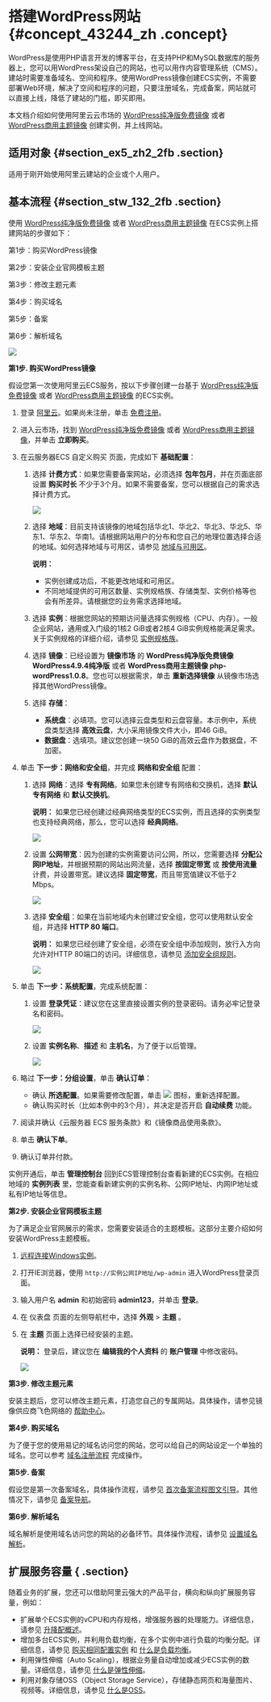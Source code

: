 # 搭建WordPress网站 {#concept_43244_zh .concept}

WordPress是使用PHP语言开发的博客平台，在支持PHP和MySQL数据库的服务器上，您可以用WordPress架设自己的网站，也可以用作内容管理系统（CMS）。建站时需要准备域名、空间和程序。使用WordPress镜像创建ECS实例，不需要部署Web环境，解决了空间和程序的问题，只要注册域名，完成备案，网站就可以直接上线，降低了建站的门槛，即买即用。

本文档介绍如何使用阿里云云市场的 [WordPress纯净版免费镜像](https://market.aliyun.com/products/52738005/cmjj027560.html) 或者 [WordPress商用主题镜像](https://market.aliyun.com/products/53616009/cmjj028448.html) 创建实例，并上线网站。

## 适用对象 {#section_ex5_zh2_2fb .section}

适用于刚开始使用阿里云建站的企业或个人用户。

## 基本流程 {#section_stw_132_2fb .section}

使用 [WordPress纯净版免费镜像](https://market.aliyun.com/products/52738005/cmjj027560.html) 或者 [WordPress商用主题镜像](https://market.aliyun.com/products/53616009/cmjj028448.html) 在ECS实例上搭建网站的步骤如下：

第1步：购买WordPress镜像

第2步：安装企业官网模板主题

第3步：修改主题元素

第4步：购买域名

第5步：备案

第6步：解析域名

![](http://static-aliyun-doc.oss-cn-hangzhou.aliyuncs.com/assets/img/9753/153795944912060_zh-CN.png)

**第1步. 购买WordPress镜像**

假设您第一次使用阿里云ECS服务，按以下步骤创建一台基于 [WordPress纯净版免费镜像](https://market.aliyun.com/products/52738005/cmjj027560.html) 或者 [WordPress商用主题镜像](https://market.aliyun.com/products/53616009/cmjj028448.html) 的ECS实例。

1.  登录 [阿里云](https://account.aliyun.com/login/login.htm)。如果尚未注册，单击 [免费注册](https://account.aliyun.com/register/register.htm)。
2.  进入云市场，找到 [WordPress纯净版免费镜像](https://market.aliyun.com/products/52738005/cmjj027560.html) 或者 [WordPress商用主题镜像](https://market.aliyun.com/products/53616009/cmjj028448.html)，并单击 **立即购买**。
3.  在云服务器ECS 自定义购买 页面，完成如下 **基础配置**：
    1.  选择 **计费方式**：如果您需要备案网站，必须选择 **包年包月**，并在页面底部设置 **购买时长** 不少于3个月。如果不需要备案，您可以根据自己的需求选择计费方式。

        ![](http://static-aliyun-doc.oss-cn-hangzhou.aliyuncs.com/assets/img/9753/153795944912061_zh-CN.png)

    2.  选择 **地域**：目前支持该镜像的地域包括华北1、华北2、华北3、华北5、华东1、华东2、华南1。请根据网站用户的分布和您自己的地理位置选择合适的地域。如何选择地域与可用区，请参见 [地域与可用区](http://help.aliyun.com/document_detail/40654.html)。

        **说明：** 

        -   实例创建成功后，不能更改地域和可用区。
        -   不同地域提供的可用区数量、实例规格族、存储类型、实例价格等也会有所差异。请根据您的业务需求选择地域。
    3.  选择 **实例**：根据您网站的预期访问量选择实例规格（CPU、内存）。一般企业网站，通用或入门级的1核2 GiB或者2核4 GiB实例规格能满足需求。关于实例规格的详细介绍，请参见 [实例规格族](http://help.aliyun.com/document_detail/25378.html)。
    4.  选择 **镜像**：已经设置为 **镜像市场** 的 **WordPress纯净版免费镜像 WordPress4.9.4纯净版** 或者 **WordPress商用主题镜像 php-wordPress1.0.8**。您也可以根据需求，单击 **重新选择镜像** 从镜像市场选择其他WordPress镜像。
    5.  选择 **存储**：
        -   **系统盘**：必填项。您可以选择云盘类型和云盘容量。本示例中，系统盘类型选择 **高效云盘**，大小采用镜像文件大小，即46 GiB。
        -   **数据盘**：选填项。建议您创建一块50 GiB的高效云盘作为数据盘，不加密。
4.  单击 **下一步：网络和安全组**，并完成 **网络和安全组** 配置：
    1.  选择 **网络**：选择 **专有网络**。如果您未创建专有网络和交换机，选择 **默认专有网络** 和 **默认交换机**。

        **说明：** 如果您已经创建过经典网络类型的ECS实例，而且选择的实例类型也支持经典网络，那么，您可以选择 **经典网络**。

        ![](http://static-aliyun-doc.oss-cn-hangzhou.aliyuncs.com/assets/img/9753/153795944912062_zh-CN.png)

    2.  设置 **公网带宽**：因为创建的实例需要访问公网，所以，您需要选择 **分配公网IP地址**，并根据预期的网站出网流量，选择 **按固定带宽** 或 **按使用流量** 计费，并设置带宽。建议选择 **固定带宽**，而且带宽值建议不低于2 Mbps。

        ![](http://static-aliyun-doc.oss-cn-hangzhou.aliyuncs.com/assets/img/9753/153795944912063_zh-CN.png)

    3.  选择 **安全组**：如果在当前地域内未创建过安全组，您可以使用默认安全组，并选择 **HTTP 80 端口**。

        **说明：** 如果您已经创建了安全组，必须在安全组中添加规则，放行入方向允许对HTTP 80端口的访问。详细信息，请参见 [添加安全组规则](http://help.aliyun.com/document_detail/25471.html)。

        ![](http://static-aliyun-doc.oss-cn-hangzhou.aliyuncs.com/assets/img/9753/153795944912064_zh-CN.png)

5.  单击 **下一步：系统配置**，完成系统配置：
    1.  设置 **登录凭证**：建议您在这里直接设置实例的登录密码。请务必牢记登录名和密码。

        ![](http://static-aliyun-doc.oss-cn-hangzhou.aliyuncs.com/assets/img/9753/153795944912065_zh-CN.png)

    2.  设置 **实例名称**、**描述** 和 **主机名**，为了便于以后管理。

        ![](http://static-aliyun-doc.oss-cn-hangzhou.aliyuncs.com/assets/img/9753/153795944912066_zh-CN.png)

6.  略过 **下一步：分组设置**，单击 **确认订单**：
    -   确认 **所选配置**。如果需要修改配置，单击 ![](http://docs-aliyun.cn-hangzhou.oss.aliyun-inc.com/assets/pic/44543/cn_zh/1527648165582/edit_icon.png) 图标，重新选择配置。
    -   确认购买时长（比如本例中的3个月），并决定是否开启 **自动续费** 功能。
7.  阅读并确认《云服务器 ECS 服务条款》和《镜像商品使用条款》。
8.  单击 **确认下单**。
9.  确认订单并付款。

实例开通后，单击 **管理控制台** 回到ECS管理控制台查看新建的ECS实例。在相应地域的 **实例列表** 里，您能查看新建实例的实例名称、公网IP地址、内网IP地址或私有IP地址等信息。

**第2步. 安装企业官网模板主题**

为了满足企业官网展示的需求，您需要安装适合的主题模板。这部分主要介绍如何安装WordPress主题模板。

1.  [远程连接Windows实例](http://help.aliyun.com/document_detail/25435.html)。
2.  打开IE浏览器，使用 `http://实例公网IP地址/wp-admin` 进入WordPress登录页面。
3.  输入用户名 **admin** 和初始密码 **admin123**，并单击 **登录**。
4.  在 仪表盘 页面的左侧导航栏中，选择 **外观** \> **主题** 。
5.  在 **主题** 页面上选择已经安装的主题。

    **说明：** 登录后，建议您在 **编辑我的个人资料** 的 **账户管理** 中修改密码。

    ![](http://static-aliyun-doc.oss-cn-hangzhou.aliyuncs.com/assets/img/9753/153795944912070_zh-CN.png)


**第3步. 修改主题元素**

安装主题后，您可以修改主题元素，打造您自己的专属网站。具体操作，请参见镜像供应商飞色网络的 [帮助中心](http://help2.facecloud.net/wordpress)。

**第4步. 购买域名**

为了便于您的使用易记的域名访问您的网站，您可以给自己的网站设定一个单独的域名。您可以参考 [域名注册流程](http://help.aliyun.com/document_detail/54068.html) 完成操作。

**第5步. 备案**

假设您是第一次备案域名，具体操作流程，请参见 [首次备案流程图文引导](http://help.aliyun.com/document_detail/36922.html)。其他情况下，请参见 [备案导航](http://help.aliyun.com/document_detail/61819.html)。

**第6步. 解析域名**

域名解析是使用域名访问您的网站的必备环节。具体操作流程，请参见 [设置域名解析](http://help.aliyun.com/document_detail/29716.html)。

## 扩展服务容量 { .section}

随着业务的扩展，您还可以借助阿里云强大的产品平台，横向和纵向扩展服务容量，例如：

-   扩展单个ECS实例的vCPU和内存规格，增强服务器的处理能力。详细信息，请参见 [升降配概述](http://help.aliyun.com/document_detail/25437.html)。
-   增加多台ECS实例，并利用负载均衡，在多个实例中进行负载的均衡分配。详细信息，请参见 [购买相同配置实例](http://help.aliyun.com/document_detail/25432.html) 和 [什么是负载均衡](http://help.aliyun.com/document_detail/27539.html)。
-   利用弹性伸缩（Auto Scaling），根据业务量自动增加或减少ECS实例的数量。详细信息，请参见 [什么是弹性伸缩](http://help.aliyun.com/document_detail/25857.html)。
-   利用对象存储OSS（Object Storage Service），存储静态网页和海量图片、视频等。详细信息，请参见 [什么是OSS](http://help.aliyun.com/document_detail/31817.html)。

